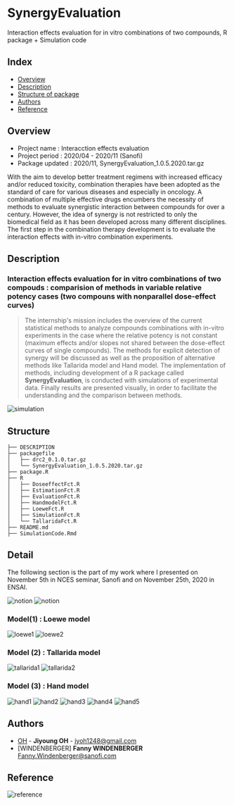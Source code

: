 # SynergyEvaluation
Interaction effects evaluation for in vitro combinations of two compounds, R package + Simulation code

## Index
  - [Overview](#Overview) 
  - [Description](#Description) 
  - [Structure of package](#Structure)
  - [Authors](#Authors)
  - [Reference](#Reference)

## Overview
- Project name : Interacction effects evaluation
- Project period : 2020/04 - 2020/11 (Sanofi)
- Package updated : 2020/11, SynergyEvaluation_1.0.5.2020.tar.gz


With the aim to develop better treatment regimens with increased efficacy and/or reduced toxicity, combination therapies have been adopted as the standard of care for various diseases and especially in oncology. A combination of multiple effective drugs encumbers the necessity of methods to evaluate synergistic interaction between compounds for over a century. However, the idea of synergy is not restricted to only the biomedical field as it has been developed across many different disciplines. The first step in the combination therapy development is to evaluate the interaction effects with in-vitro combination experiments.


## Description

### Interaction effects evaluation for in vitro combinations of two compouds : comparision of methods in variable relative potency cases (two compouns with nonparallel dose-effect curves)


> The internship's mission includes the overview of the current statistical methods to analyze compounds combinations with in-vitro experiments in the case where the relative potency is not constant (maximum effects and/or slopes not shared between the dose-effect curves of single compounds). The methods for explicit detection of synergy will be discussed as well as the proposition of alternative methods like Tallarida model and Hand model. The implementation of methods, including development of a R package called **SynergyEvaluation**, is conducted with simulations of experimental data. Finally results are presented visually, in order to facilitate the understanding and the comparison between methods.

![simulation](/source/simulation.png)


## Structure
```
├── DESCRIPTION
├── packagefile
│   ├── drc2_0.1.0.tar.gz
│   └── SynergyEvaluation_1.0.5.2020.tar.gz
├── package.R
├── R
│   ├── DoseeffectFct.R
│   ├── EstimationFct.R
│   ├── EvaluationFct.R
│   ├── HandmodelFct.R
│   ├── LoeweFct.R
│   ├── SimulationFct.R
│   └── TallaridaFct.R
├── README.md
├── SimulationCode.Rmd
```

## Detail

The following section is the part of my work where I presented on November 5th in NCES seminar, Sanofi and on November 25th, 2020 in ENSAI. 

![notion](/source/notion0.png)
![notion](/source/notion.png)

### Model(1) : Loewe model

![loewe1](/source/loewe1.png)
![loewe2](/source/loewe2.png)

### Model (2) : Tallarida model

![tallarida1](/source/tallarida1.png)
![tallarida2](/source/tallarida2.png)


### Model (3) : Hand model


![hand1](/source/hand1.png)
![hand2](/source/hand2.png)
![hand3](/source/hand3.png)
![hand4](/source/hand4.png)
![hand5](/source/hand5.png)


## Authors
  - [OH](https://github.com/jyoh1248) - **Jiyoung OH** - <jyoh1248@gmail.com>
  - [WINDENBERGER] **Fanny WINDENBERGER** <Fanny.Windenberger@sanofi.com>

## Reference    
![reference](/source/reference.png)
